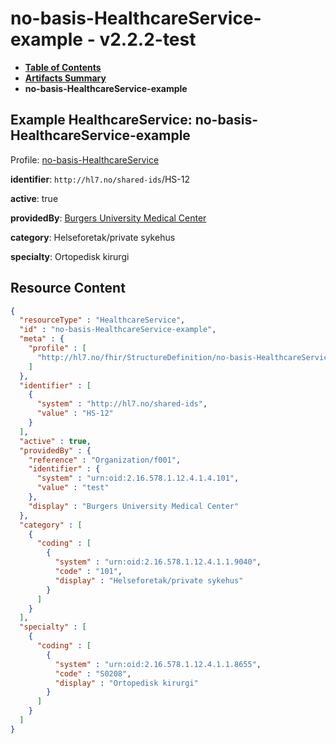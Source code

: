 # no-basis-HealthcareService-example - v2.2.2-test

* [**Table of Contents**](toc.md)
* [**Artifacts Summary**](artifacts.md)
* **no-basis-HealthcareService-example**

## Example HealthcareService: no-basis-HealthcareService-example

Profile: [no-basis-HealthcareService](StructureDefinition-no-basis-HealthcareService.md)

**identifier**: `http://hl7.no/shared-ids`/HS-12

**active**: true

**providedBy**: [Burgers University Medical Center](Organization/f001)

**category**: Helseforetak/private sykehus

**specialty**: Ortopedisk kirurgi



## Resource Content

```json
{
  "resourceType" : "HealthcareService",
  "id" : "no-basis-HealthcareService-example",
  "meta" : {
    "profile" : [
      "http://hl7.no/fhir/StructureDefinition/no-basis-HealthcareService"
    ]
  },
  "identifier" : [
    {
      "system" : "http://hl7.no/shared-ids",
      "value" : "HS-12"
    }
  ],
  "active" : true,
  "providedBy" : {
    "reference" : "Organization/f001",
    "identifier" : {
      "system" : "urn:oid:2.16.578.1.12.4.1.4.101",
      "value" : "test"
    },
    "display" : "Burgers University Medical Center"
  },
  "category" : [
    {
      "coding" : [
        {
          "system" : "urn:oid:2.16.578.1.12.4.1.1.9040",
          "code" : "101",
          "display" : "Helseforetak/private sykehus"
        }
      ]
    }
  ],
  "specialty" : [
    {
      "coding" : [
        {
          "system" : "urn:oid:2.16.578.1.12.4.1.1.8655",
          "code" : "S0208",
          "display" : "Ortopedisk kirurgi"
        }
      ]
    }
  ]
}

```
